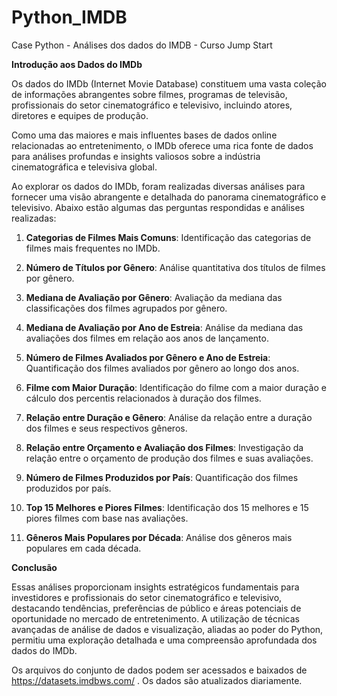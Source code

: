 # Python_IMDB
Case Python - Análises dos dados do IMDB - Curso Jump Start

**Introdução aos Dados do IMDb**

Os dados do IMDb (Internet Movie Database) constituem uma vasta coleção de informações abrangentes sobre filmes, programas de televisão, profissionais do setor cinematográfico e televisivo, incluindo atores, diretores e equipes de produção.   

Como uma das maiores e mais influentes bases de dados online relacionadas ao entretenimento, o IMDb oferece uma rica fonte de dados para análises profundas e insights valiosos sobre a indústria cinematográfica e televisiva global.

Ao explorar os dados do IMDb, foram realizadas diversas análises para fornecer uma visão abrangente e detalhada do panorama cinematográfico e televisivo. Abaixo estão algumas das perguntas respondidas e análises realizadas:

1. **Categorias de Filmes Mais Comuns**: Identificação das categorias de filmes mais frequentes no IMDb.

2. **Número de Títulos por Gênero**: Análise quantitativa dos títulos de filmes por gênero.

3. **Mediana de Avaliação por Gênero**: Avaliação da mediana das classificações dos filmes agrupados por gênero.

4. **Mediana de Avaliação por Ano de Estreia**: Análise da mediana das avaliações dos filmes em relação aos anos de lançamento.

5. **Número de Filmes Avaliados por Gênero e Ano de Estreia**: Quantificação dos filmes avaliados por gênero ao longo dos anos.

6. **Filme com Maior Duração**: Identificação do filme com a maior duração e cálculo dos percentis relacionados à duração dos filmes.

7. **Relação entre Duração e Gênero**: Análise da relação entre a duração dos filmes e seus respectivos gêneros.

8. **Relação entre Orçamento e Avaliação dos Filmes**: Investigação da relação entre o orçamento de produção dos filmes e suas avaliações.

9. **Número de Filmes Produzidos por País**: Quantificação dos filmes produzidos por país.

10. **Top 15 Melhores e Piores Filmes**: Identificação dos 15 melhores e 15 piores filmes com base nas avaliações.

11. **Gêneros Mais Populares por Década**: Análise dos gêneros mais populares em cada década.

**Conclusão**

Essas análises proporcionam insights estratégicos fundamentais para investidores e profissionais do setor cinematográfico e televisivo, destacando tendências, preferências de público e áreas potenciais de oportunidade no mercado de entretenimento. A utilização de técnicas avançadas de análise de dados e visualização, aliadas ao poder do Python, permitiu uma exploração detalhada e uma compreensão aprofundada dos dados do IMDb.

Os arquivos do conjunto de dados podem ser acessados ​​e baixados de https://datasets.imdbws.com/ . 
Os dados são atualizados diariamente.
